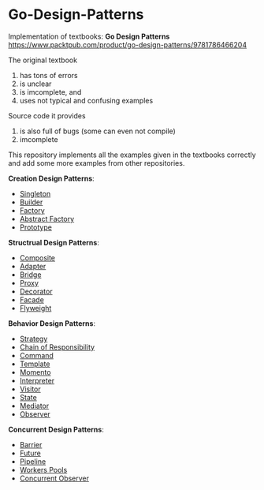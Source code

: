 # Go-Design-Patterns

Implementation of textbooks: **Go Design Patterns** <br>
https://www.packtpub.com/product/go-design-patterns/9781786466204 <br>  

The original textbook
  1. has tons of errors <br>
  2. is unclear
  3. is imcomplete, and <br>
  4. uses not typical and confusing examples <br>
 
Source code it provides <br>
  1. is also full of bugs (some can even not compile)
  2. imcomplete <br>

This repository implements all the examples given in the textbooks correctly and add some more examples from other repositories.<br>

**Creation Design Patterns**:<br>

  - [Singleton](https://github.com/cheimu/Go-Design-Patterns/tree/main/creational/Singleton) <br>
  - [Builder](https://github.com/cheimu/Go-Design-Patterns/tree/main/creational/Builder)<br>
  - [Factory](https://github.com/cheimu/Go-Design-Patterns/tree/main/creational/Factory)<br>
  - [Abstract Factory](https://github.com/cheimu/Go-Design-Patterns/tree/main/creational/Abstract_Factory)<br>
  - [Prototype](https://github.com/cheimu/Go-Design-Patterns/tree/main/creational/prototype)<br>
  
 **Structrual Design Patterns**:<br>

  - [Composite](https://github.com/cheimu/Go-Design-Patterns/tree/main/structural/composite) <br>
  - [Adapter](https://github.com/cheimu/Go-Design-Patterns/tree/main/structural/adapter)<br>
  - [Bridge](https://github.com/cheimu/Go-Design-Patterns/tree/main/structural/bridge)<br>
  - [Proxy](https://github.com/cheimu/Go-Design-Patterns/tree/main/structural/proxy)<br>
  - [Decorator](https://github.com/cheimu/Go-Design-Patterns/tree/main/structural/decorator)<br>
  - [Facade](https://github.com/cheimu/Go-Design-Patterns/tree/main/structural/facade)<br>
  - [Flyweight](https://github.com/cheimu/Go-Design-Patterns/tree/main/structural/flyweight)<br>

   **Behavior Design Patterns**:<br>
  - [Strategy](https://github.com/cheimu/Go-Design-Patterns/tree/main/behavior/strategy)<br>
  - [Chain of Responsibility](https://github.com/cheimu/Go-Design-Patterns/tree/main/behavior/chain_of_responsibility)<br>
  - [Command](https://github.com/cheimu/Go-Design-Patterns/tree/main/behavior/command)<br>
  - [Template](https://github.com/cheimu/Go-Design-Patterns/tree/main/behavior/template)<br>
  - [Momento](https://github.com/cheimu/Go-Design-Patterns/tree/main/behavior/memento)<br>
  - [Interpreter](https://github.com/cheimu/Go-Design-Patterns/tree/main/behavior/interpreter)<br>
  - [Visitor](https://github.com/cheimu/Go-Design-Patterns/tree/main/behavior/visitor)<br>
  - [State](https://github.com/cheimu/Go-Design-Patterns/tree/main/behavior/state)<br>
  - [Mediator](https://github.com/cheimu/Go-Design-Patterns/tree/main/behavior/mediator)<br>
  - [Observer](https://github.com/cheimu/Go-Design-Patterns/tree/main/behavior/observer)<br>

**Concurrent Design Patterns**:<br>

  - [Barrier](https://github.com/cheimu/Go-Design-Patterns/tree/main/concurrent/barrier) <br>
  - [Future](https://github.com/cheimu/Go-Design-Patterns/tree/main/concurrent/future)<br>
  - [Pipeline](https://github.com/cheimu/Go-Design-Patterns/tree/main/concurrent/pipeline)<br>
  - [Workers Pools](https://github.com/cheimu/Go-Design-Patterns/tree/main/concurrent/workers_pool)<br>
  - [Concurrent Observer](https://github.com/cheimu/Go-Design-Patterns/tree/main/concurrent/concurrent_observer)<br>
